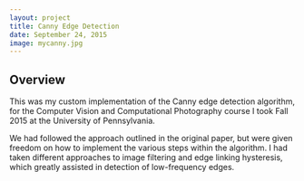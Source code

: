 ```yaml
---
layout: project
title: Canny Edge Detection
date: September 24, 2015
image: mycanny.jpg
---
```


## Overview
This was my custom implementation of the Canny edge detection algorithm,
for the Computer Vision and Computational Photography course I took Fall
2015 at the University of Pennsylvania.

We had followed the approach outlined in the original paper, but were
given freedom on how to implement the various steps within the algorithm.
I had taken different approaches to image filtering and edge linking
hysteresis, which greatly assisted in detection of low-frequency edges.
